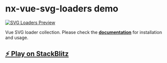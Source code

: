 # nx-vue-svg-loaders demo

[![SVG Loaders Preview](https://github.com/ngeenx/nx-svg-loaders/blob/main/docs/static/img/nx-svg-loaders-preview.gif?raw=true)](https://ngeenx.github.io/nx-svg-loaders/)

Vue SVG loader collection. Please check the **[documentation](https://ngeenx.github.io/nx-svg-loaders/docs/category/vue)** for installation and usage.

## [⚡️ Play on StackBlitz](https://stackblitz.com/~/github.com/relliv/nx-vue-svg-loaders-demo)
